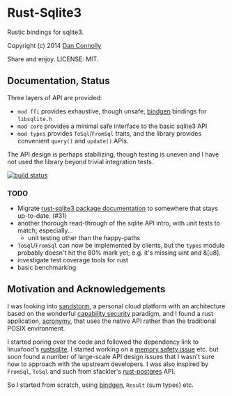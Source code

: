 # Rust-Sqlite3

Rustic bindings for sqlite3.

Copyright (c) 2014 [Dan Connolly][dckc]

Share and enjoy. LICENSE: MIT.

[dckc]: http://www.madmode.com/


## Documentation, Status

Three layers of API are provided:

  - `mod ffi` provides exhaustive, though unsafe, [bindgen] bindings for `libsqlite.h`
  - `mod core` provides a minimal safe interface to the basic sqlite3 API
  - `mod types` provides `ToSql`/`FromSql` traits, and the library provides
    convenient `query()` and `update()` APIs.
  
The API design is perhaps stabilizing, though testing is uneven and I
have not used the library beyond trivial integration tests.

[docs]: http://www.rust-ci.org/dckc/rust-sqlite3/doc/sqlite3/
[bindgen]: https://github.com/crabtw/rust-bindgen

<div>
<a href="https://travis-ci.org/dckc/rust-sqlite3/builds">
 <img alt="build status" src="https://travis-ci.org/dckc/rust-sqlite3.svg?branch=master"/>
</a>
</div>

### TODO

  - Migrate [rust-sqlite3 package documentation][docs] to somewhere that stays up-to-date. (#31)
  - another thorough read-through of the sqlite API intro,
    with unit tests to match; especially...
    - unit testing other than the happy-paths
  - `ToSql`/`FromSql` can now be implemented by clients,
    but the `types` module probably doesn't hit the 80% mark yet;
    e.g. it's missing uint and &[u8].
  - investigate test coverage tools for rust
  - basic benchmarking


## Motivation and Acknowledgements

I was looking into [sandstorm][], a personal cloud platform with an
architecture based on the wonderful [capability security][capsec]
paradigm, and I found a rust application, [acronymy][], that uses the
native API rather than the traditional POSIX environment.

[sandstorm]: https://sandstorm.io/
[capsec]: http://www.erights.org/elib/capability/ode/ode-capabilities.html
[acronymy]: https://github.com/dwrensha/acronymy

I started poring over the code and followed the dependency link to
linuxfood's [rustsqlite][]. I started working on a [memory safety
issue][92] etc. but soon found a number of large-scale API design
issues that I wasn't sure how to approach with the upstream
developers. I was also inspired by `FromSql`, `ToSql` and such
from sfackler's [rust-postgres] API.

So I started from scratch, using [bindgen][], `Result` (sum types) etc.

[rustsqlite]: https://github.com/linuxfood/rustsqlite
[92]: https://github.com/linuxfood/rustsqlite/issues/92
[rust-postgres]: https://github.com/sfackler/rust-postgres
[bindgen]: https://github.com/crabtw/rust-bindgen
